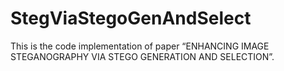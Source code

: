 # StegViaStegoGenAndSelect
This is the code implementation of paper “ENHANCING IMAGE STEGANOGRAPHY VIA STEGO GENERATION AND SELECTION”.
